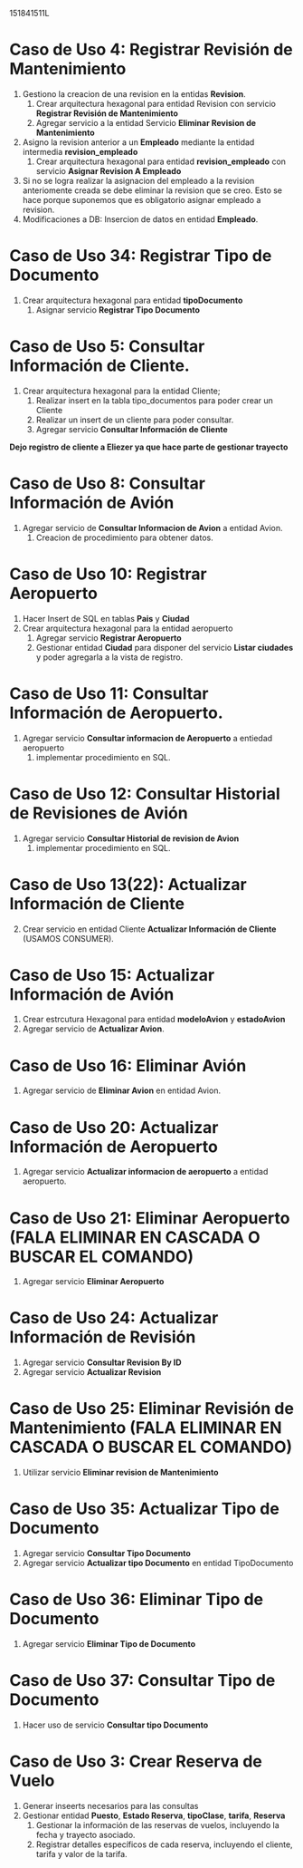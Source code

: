151841511L
# Caso de Uso 4: Registrar Revisión de Mantenimiento
1. Gestiono la creacion de una revision en la entidas **Revision**.
    1. Crear arquitectura hexagonal para entidad Revision con servicio **Registrar Revisión de Mantenimiento**
    2. Agregar servicio a la entidad Servicio **Eliminar Revision de Mantenimiento**
2. Asigno la revision anterior a un **Empleado** mediante la entidad intermedia **revision_empleado**
    1. Crear arquitectura hexagonal para entidad **revision_empleado** con servicio **Asignar Revision A Empleado**
3. Si no se logra realizar la asignacion del empleado a la revision anteriomente creada se debe 
   eliminar la revision que se creo. Esto se hace porque suponemos que es obligatorio asignar empleado a revision.
4. Modificaciones a DB: Insercion de datos en entidad **Empleado**.

# Caso de Uso 34: Registrar Tipo de Documento
1. Crear arquitectura hexagonal para entidad **tipoDocumento**
    1. Asignar servicio **Registrar Tipo Documento**

#  Caso de Uso 5: Consultar Información de Cliente.
1. Crear arquitectura hexagonal para la entidad Cliente;
    1. Realizar insert en la tabla tipo_documentos para poder crear un Cliente
    2. Realizar un insert de un cliente para poder consultar.
    3. Agregar servicio **Consultar Información de Cliente**

**Dejo registro de cliente a Eliezer ya que hace parte de gestionar trayecto**

# Caso de Uso 8: Consultar Información de Avión
1. Agregar servicio de **Consultar Informacion de Avion** a entidad Avion.
    1. Creacion de procedimiento para obtener datos.

# Caso de Uso 10: Registrar Aeropuerto
1. Hacer Insert de SQL en tablas **Pais** y **Ciudad**
2. Crear arquitectura hexagonal para la entidad aeropuerto
    1. Agregar servicio **Registrar Aeropuerto**
    2. Gestionar entidad **Ciudad** para disponer del servicio **Listar ciudades** y poder agregarla a la vista de registro.

# Caso de Uso 11: Consultar Información de Aeropuerto.
1. Agregar servicio **Consultar informacion de Aeropuerto** a entiedad aeropuerto
    1. implementar procedimiento en SQL.

# Caso de Uso 12: Consultar Historial de Revisiones de Avión
1. Agregar servicio **Consultar Historial de revision de Avion**
    1. implementar procedimiento en SQL.

# Caso de Uso 13(22): Actualizar Información de Cliente
2. Crear servicio en entidad Cliente **Actualizar Información de Cliente** (USAMOS CONSUMER).

# Caso de Uso 15: Actualizar Información de Avión
1. Crear estrcutura Hexagonal para entidad **modeloAvion** y **estadoAvion**
2. Agregar servicio de **Actualizar Avion**.

# Caso de Uso 16: Eliminar Avión
1. Agregar servicio de **Eliminar Avion** en entidad Avion.

# Caso de Uso 20: Actualizar Información de Aeropuerto
1. Agregar servicio **Actualizar informacion de aeropuerto** a entidad aeropuerto.

# Caso de Uso 21: Eliminar Aeropuerto (FALA ELIMINAR EN CASCADA O BUSCAR EL COMANDO)
1. Agregar servicio **Eliminar Aeropuerto**

# Caso de Uso 24: Actualizar Información de Revisión
1. Agregar servicio **Consultar Revision By ID**
2. Agregar servicio **Actualizar Revision**

# Caso de Uso 25: Eliminar Revisión de Mantenimiento (FALA ELIMINAR EN CASCADA O BUSCAR EL COMANDO)
1. Utilizar servicio **Eliminar revision de Mantenimiento**

# Caso de Uso 35: Actualizar Tipo de Documento
1. Agregar servicio **Consultar Tipo Documento**
1. Agregar servicio **Actualizar tipo Documento** en entidad TipoDocumento

# Caso de Uso 36: Eliminar Tipo de Documento
1. Agregar servicio **Eliminar Tipo de Documento**

# Caso de Uso 37: Consultar Tipo de Documento
1. Hacer uso de servicio **Consultar tipo Documento**

# Caso de Uso 3: Crear Reserva de Vuelo
1. Generar inseerts necesarios para las consultas
2. Gestionar entidad **Puesto**, **Estado Reserva**, **tipoClase**, **tarifa**, **Reserva**
    1. Gestionar la información de las reservas de vuelos, incluyendo la fecha y trayecto asociado.
    2. Registrar detalles específicos de cada reserva, incluyendo el cliente, tarifa y valor de la tarifa.


